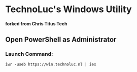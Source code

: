 # TechnoLuc's Windows Utility
#### forked from Chris Titus Tech


## Open PowerShell as Administrator
### Launch Command:

```
iwr -useb https://win.technoluc.nl | iex
```
